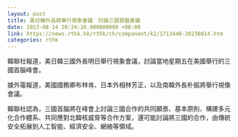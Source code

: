 ```yaml
---
layout: post
title: 美日韓外長將舉行視象會議　討論三國首腦會議
date: 2023-08-14 20:24:26.000000000 +08:00
link: https://news.rthk.hk/rthk/ch/component/k2/1713440-20230814.htm
categories: rthk
---
```


韓聯社報道，美日韓三國外長明日舉行視象會議，討論當地星期五在美國舉行的三國首腦峰會。

據外電報道，美國國務卿布林肯、日本外相林芳正，以及南韓外長朴振將舉行視像會議。

韓聯社認為，三國首腦將在峰會上討論三國合作的共同願景、基本原則、構建多元化合作體系、共同應對北韓核威脅等合作方案，還可能討論將三國的合作，由傳統安全拓展到人工智能、經濟安全、網絡等領域。
